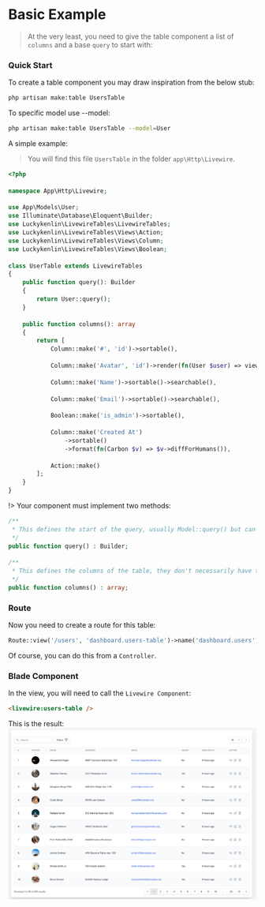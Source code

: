 # Basic Example

> At the very least, you need to give the table component a list of `columns` and a base `query` to start with:

### Quick Start
To create a table component you may draw inspiration from the below stub:

```bash
php artisan make:table UsersTable
```

To specific model use --model:

```bash
php artisan make:table UsersTable --model=User
```

A simple example:
> You will find this file `UsersTable` in the folder `app\Http\Livewire`.

```php
<?php

namespace App\Http\Livewire;

use App\Models\User;
use Illuminate\Database\Eloquent\Builder;
use Luckykenlin\LivewireTables\LivewireTables;
use Luckykenlin\LivewireTables\Views\Action;
use Luckykenlin\LivewireTables\Views\Column;
use Luckykenlin\LivewireTables\Views\Boolean;

class UserTable extends LivewireTables
{
    public function query(): Builder
    {
        return User::query();
    }

    public function columns(): array
    {
        return [
            Column::make('#', 'id')->sortable(),
            
            Column::make('Avatar', 'id')->render(fn(User $user) => view('users.avatar')),
            
            Column::make('Name')->sortable()->searchable(),
            
            Column::make('Email')->sortable()->searchable(),
            
            Boolean::make('is_admin')->sortable(),
            
            Column::make('Created At')
                ->sortable()
                ->format(fn(Carbon $v) => $v->diffForHumans()),
                
            Action::make()
        ];
    }
}
```

!> Your component must implement two methods:

```php
/**
 * This defines the start of the query, usually Model::query() but can also eager load relationships and counts if needed.
 */
public function query() : Builder;

/**
 * This defines the columns of the table, they don't necessarily have to map to columns on the database table.
 */
public function columns() : array;
```
### Route

Now you need to create a route for this table:

```php
Route::view('/users', 'dashboard.users-table')->name('dashboard.users');
```

Of course, you can do this from a `Controller`.

### Blade Component

In the view, you will need to call the `Livewire Component`:

```html
<livewire:users-table /> 
```

This is the result:
![Livewire Tables with Livewire](../../assets/livewire-tables.png ':class=image')

